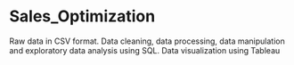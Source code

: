 # Sales_Optimization
Raw data in CSV format.  Data cleaning, data processing, data manipulation and exploratory data analysis using SQL. Data visualization using Tableau
